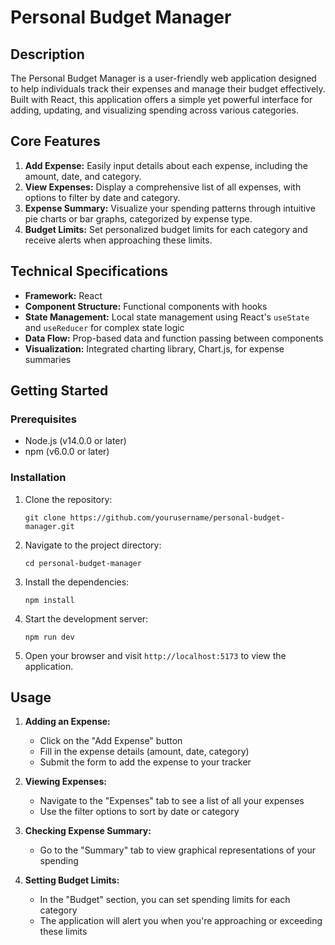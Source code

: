 # Personal Budget Manager

## Description

The Personal Budget Manager is a user-friendly web application designed to help individuals track their expenses and manage their budget effectively. Built with React, this application offers a simple yet powerful interface for adding, updating, and visualizing spending across various categories.

## Core Features

1. **Add Expense:** Easily input details about each expense, including the amount, date, and category.
2. **View Expenses:** Display a comprehensive list of all expenses, with options to filter by date and category.
3. **Expense Summary:** Visualize your spending patterns through intuitive pie charts or bar graphs, categorized by expense type.
4. **Budget Limits:** Set personalized budget limits for each category and receive alerts when approaching these limits.

## Technical Specifications

- **Framework:** React
- **Component Structure:** Functional components with hooks
- **State Management:** Local state management using React's `useState` and `useReducer` for complex state logic
- **Data Flow:** Prop-based data and function passing between components
- **Visualization:** Integrated charting library, Chart.js, for expense summaries

## Getting Started

### Prerequisites

- Node.js (v14.0.0 or later)
- npm (v6.0.0 or later)

### Installation

1. Clone the repository:
   ```
   git clone https://github.com/yourusername/personal-budget-manager.git
   ```

2. Navigate to the project directory:
   ```
   cd personal-budget-manager
   ```

3. Install the dependencies:
   ```
   npm install
   ```

4. Start the development server:
   ```
   npm run dev
   ```

5. Open your browser and visit `http://localhost:5173` to view the application.

## Usage

1. **Adding an Expense:**
   - Click on the "Add Expense" button
   - Fill in the expense details (amount, date, category)
   - Submit the form to add the expense to your tracker

2. **Viewing Expenses:**
   - Navigate to the "Expenses" tab to see a list of all your expenses
   - Use the filter options to sort by date or category

3. **Checking Expense Summary:**
   - Go to the "Summary" tab to view graphical representations of your spending

4. **Setting Budget Limits:**
   - In the "Budget" section, you can set spending limits for each category
   - The application will alert you when you're approaching or exceeding these limits